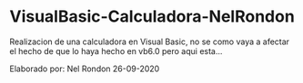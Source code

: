 # VisualBasic-Calculadora-NelRondon

Realizacion de una calculadora en Visual Basic, no se como vaya a afectar el hecho de que lo haya hecho en vb6.0 pero aqui esta...

Elaborado por: Nel Rondon
26-09-2020
